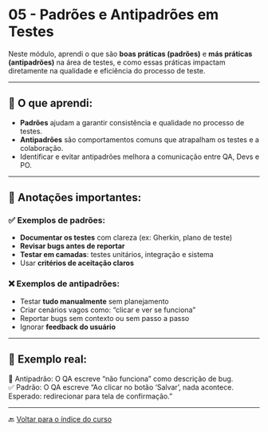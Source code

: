 # 05 - Padrões e Antipadrões em Testes

Neste módulo, aprendi o que são **boas práticas (padrões)** e **más práticas (antipadrões)** na área de testes, e como essas práticas impactam diretamente na qualidade e eficiência do processo de teste.

---

## 🧠 O que aprendi:

- **Padrões** ajudam a garantir consistência e qualidade no processo de testes.
- **Antipadrões** são comportamentos comuns que atrapalham os testes e a colaboração.
- Identificar e evitar antipadrões melhora a comunicação entre QA, Devs e PO.

---

## 📝 Anotações importantes:

### ✅ Exemplos de **padrões**:
- **Documentar os testes** com clareza (ex: Gherkin, plano de teste)
- **Revisar bugs antes de reportar**
- **Testar em camadas**: testes unitários, integração e sistema
- Usar **critérios de aceitação claros**

### ❌ Exemplos de **antipadrões**:
- Testar **tudo manualmente** sem planejamento
- Criar cenários vagos como: “clicar e ver se funciona”
- Reportar bugs sem contexto ou sem passo a passo
- Ignorar **feedback do usuário**

---

## 💬 Exemplo real:

🔴 Antipadrão: O QA escreve “não funciona” como descrição de bug.  
✅ Padrão: O QA escreve “Ao clicar no botão ‘Salvar’, nada acontece. Esperado: redirecionar para tela de confirmação.”

---

🔙 [Voltar para o índice do curso](../README.md)
